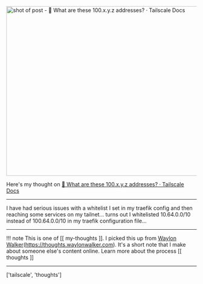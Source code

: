 
<a href="https://tailscale.com/kb/1015/100.x-addresses">
    <img
        src="https://shots.wayl.one/shot/?url=https://tailscale.com/kb/1015/100.x-addresses&height=450&width=800&scaled_width=800&scaled_height=450&selectors=""
        alt="shot of post - 💭 What are these 100.x.y.z addresses? · Tailscale Docs"
        height=450
        width=800
    >
</a>

Here's my thought on <a href="https://tailscale.com/kb/1015/100.x-addresses">💭 What are these 100.x.y.z addresses? · Tailscale Docs</a>

---

I have had serious issues with a whitelist I set in my traefik config and then reaching some services on my tailnet... turns out I whitelisted 10.64.0.0/10 instead of 100.64.0.0/10 in my traefik configuration file... 

---

!!! note
     This is one of [[ my-thoughts ]]. I picked this up from [Waylon Walker](https://waylonwalker.com)(https://thoughts.waylonwalker.com). It's a short note that I make about someone else's
     content online.  Learn more about the process [[ thoughts ]]


---

['tailscale', 'thoughts']
        